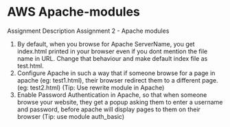 # AWS Apache-modules
Assignment Description
Assignment 2 - Apache modules
1) By default, when you browse for Apache ServerName, you get index.html printed in your browser even if you dont mention the file name in URL. Change that behaviour and make default index file as test.html.
2) Configure Apache in such a way that if someone browse for a page in apache (eg: test1.html), their browser redirect them to a different page. (eg: test2.html) (Tip: Use rewrite module in Apache)
3) Enable Password Authentication in Apache, so that when someone browse your website, they get a popup asking them to enter a username and password, before apache will display pages to them on their browser (Tip: use module auth_basic)

